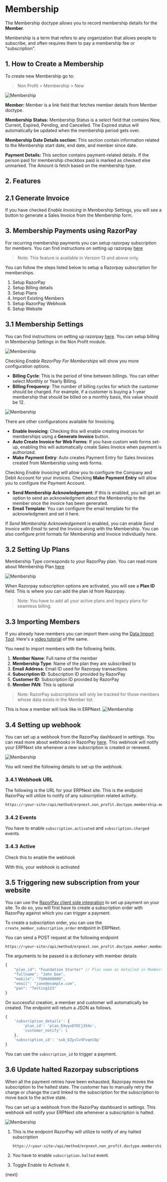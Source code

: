 <!-- add-breadcrumbs -->
# Membership

The Membership doctype allows you to record membership details for the **Member**.

Membership is a term that refers to any organization that allows people to subscribe, and often requires them to pay a membership fee or "subscription".

## 1. How to Create a Membership

To create new Membership go to:

> Non Profit > Membership > New

<img class="screenshot" alt="Membership" src="{{docs_base_url}}/v13/assets/img/non_profit/membership/membership.png">

**Member:** Member is a link field that fetches member details from Member doctype.

**Membership Status:** Membership Status is a select field that contains New, Current, Expired, Pending, and Cancelled. The Expired status will automatically be updated when the membership period gets over.

**Membership Date Details section:** This section contain information related to the Membership start date, end date, and member since date.

**Payment Details:** This section contains payment-related details. If the person paid for membership checkbox paid is marked as checked else unmarked. The Amount is fetch based on the membership type.

## 2. Features

## 2.1 Generate Invoice

If you have checked _Enable Invoicing_ in Membership Settings, you will see a button to generate a Sales Invoice from the Membership form.

## 3. Membership Payments using RazorPay

For recurring membership payments you can setup razorpay subscription for members. You can find instructions on setting up razorpay [here](/docs/v13/user/manual/en/erpnext_integration/razorpay-integration)

> Note: This feature is available in Version 13 and above only.

You can follow the steps listed below to setup a Razorpay subscription for memberships.

1. Setup RazorPay
1. Setup Billing details
1. Setup Plans
1. Import Existing Members
1. Setup RazorPay Webhook
1. Setup Website

## 3.1 Membership Settings

You can find instructions on setting up razorpay [here](/docs/v13/user/manual/en/erpnext_integration/razorpay-integration). You can setup billing in Membership Settings in the Non Profit module.

<img class="screenshot" alt="Membership" src="{{docs_base_url}}/v13/assets/img/non_profit/razorpay-enabled.png">

Checking _Enable RazorPay For Memberships_ will show you more configuration options.

- **Billing Cycle**: This is the period of time between billings. You can either select Monthly or Yearly Billing.
- **Billing Frequency**: The number of billing cycles for which the customer should be charged. For example, if a customer is buying a 1-year membership that should be billed on a monthly basis, this value should be 12.

<img class="screenshot" alt="Membership" src="{{docs_base_url}}/v13/assets/img/non_profit/membership/membership-settings.png">

There are other configurations available for Invoicing.

- **Enable Invoicing**: Checking this will enable creating invoices for memberships using a **Generate Invoice** button.
- **Auto Create Invoice for Web Forms**: If you have custom web forms set-up, enabling this will automatically create Sales Invoice when payment is authorized.
- **Make Payment Entry**: Auto creates Payment Entry for Sales Invoices created from Membership using web forms.

Checking _Enable Invoicing_ will allow you to configure the Company and Debit Account for your invoices. Checking **Make Payment Entry** will allow you to configure the Payment Account.

- **Send Membership Acknowledgement**: If this is enabled, you will get an option to send an acknowledgment about the Membership to the member once the invoice has been generated.
- **Email Template**: You can configure the email template for the acknowledgment and set it here.

If _Send Membership Acknowledgement_ is enabled, you can enable _Send Invoice with Email_ to send the Invoice along with the Membership. You can also configure print formats for Membership and Invoice individually here.

## 3.2 Setting Up Plans

Membership Type corresponds to your RazorPay plan. You can read more about Membership Plan [here](/docs/v13/user/manual/en/non_profit/membership_type)

<img class="screenshot" alt="Membership" src="{{docs_base_url}}/v13/assets/img/non_profit/plan.png">

When Razorpay subscription options are activated, you will see a **Plan ID** field. This is where you can add the plan id from Razorpay.

> Note: You have to add all your active plans and legacy plans for seamless billing.

## 3.3 Importing Members

If you already have members you can import them using the [Data Import Tool](/docs/v13/user/manual/en/setting-up/data/data-import). Here's a [video tutorial](https://www.youtube.com/watch?v=WlGD35DM5LI) of the same.

You need to import members with the following fields.

1. **Member Name**: Full name of the member
1. **Membership Type**: Name of the plan they are subscribed to
1. **Email Address**: Email ID used for Razorpay transactions
1. **Subscription ID**: Subscription ID provided by RazorPay
1. **Customer ID**: Subscription ID provided by RazorPay
1. **Member PAN**: This is optional

> Note: RazorPay subscriptions will only be tracked for those members whose data exists in the Member list.

This is how a member will look like in ERPNext.
<img class="screenshot" alt="Membership" src="{{docs_base_url}}/v13/assets/img/non_profit/member.png">


## 3.4 Setting up webhook

You can set up a webhook from the RazorPay dashboard in settings. You can read more about webhooks in RazorPay [here](https://razorpay.com/docs/v13/webhooks/). This webhook will notify your ERPNext site whenever a new subscription is created or renewed.

<img class="screenshot" alt="Membership" src="{{docs_base_url}}/v13/assets/img/non_profit/razorpay-webhook.png">

You will need the following details to set up the webhook.

### 3.4.1 Webhook URL

The following is the URL for your ERPNext site. This is the endpoint RazorPay will utilize to notify of any subscription related activity.

```sh
https://<your-site>/api/method/erpnext.non_profit.doctype.membership.membership.trigger_razorpay_subscription
```

### 3.4.2 Events

You have to enable `subscription.activated` and `subscription.charged` events.

### 3.4.3 Active
Check this to enable the webhook

With this, your webhook is activated

## 3.5 Triggering new subscription from your website

You can use the [RazorPay client side integration](https://razorpay.com/docs/v13/payment-gateway/web-integration/) to set up payment on your site. To do so, you will first have to create a subscription order with RazorPay against which you can trigger a payment.

To create a subscription order, you can use the `create_member_subscription_order` endpoint in ERPNext.

You can send a POST request at the following endpoint

```sh
https://<your-site>/api/method/erpnext.non_profit.doctype.member.member.create_member_subscription_order
```

The arguments to be passed is a dictionary with member details

```javascript
{
	"plan_id": "Foundation Starter" // Plan name as detailed in Membership Type
	"fullname": "John Doe",
	"mobile": "7506000000",
	"email": "jane@example.com",
	"pan": "Testing123"
}
```

On successful creation, a member and customer will automatically be created. The endpoint will return a JSON as follows.

```javascript
{
	'subscription_details': {
		'plan_id': 'plan_EXwyxDYDCj3X4v',
		'customer_notify': 1
	},
	'subscription_id': 'sub_EZycCvXFvqnC6p'
}
```

You can use the `subscription_id` to trigger a payment.

## 3.6 Update halted Razorpay subscriptions

When all the payment retries have been exhausted, Razorpay moves the subscription to the halted state. The customer has to manually retry the charge or change the card linked to the subscription for the subscription to move back to the active state.

You can set up a webhook from the RazorPay dashboard in settings. This webhook will notify your ERPNext site whenever a subscription is halted.

<img class="screenshot" alt="Membership" src="{{docs_base_url}}/v13/assets/img/non_profit/halted-membership-webhook.png">

1. This is the endpoint RazorPay will utilize to notify of any halted subscription

	```sh
	https://<your-site>/api/method/erpnext.non_profit.doctype.membership.membership.update_halted_razorpay_subscription
	```

2. You have to enable `subscription.halted` event.

3. Toggle Enable to Activate it.

{next}

